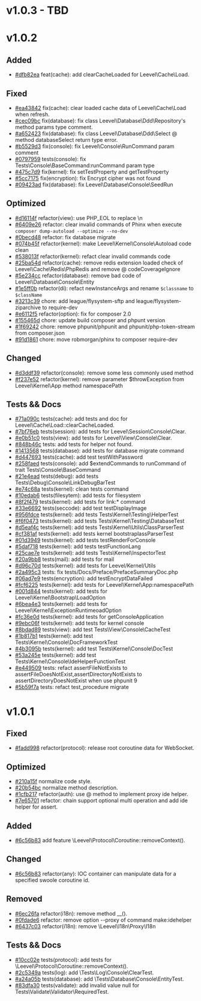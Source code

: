 # v1.0.3 - TBD

# v1.0.2

## Added

- [#dfb82ea](https://github.com/hunzhiwange/framework/commit/ef17c7be35b31e42a117d489d8d4ab3f90d3620f) feat(cache): add clearCacheLoaded for Leevel\Cache\Load.

## Fixed

- [#ea43842](https://github.com/hunzhiwange/framework/commit/ea43842dd96054258948e8c623d60279b0430c29) fix(cache): clear loaded cache data of Leevel\Cache\Load when refresh.
- [#cec09bc](https://github.com/hunzhiwange/framework/commit/cec09bc7146c0d48c5c97c61e69e41dee40ac0af) fix(database): fix class Leevel\Database\Ddd\Repository's method params type comment.
- [#a652423](https://github.com/hunzhiwange/framework/commit/a65242334c42641e31d1f58a1e087651741c795a) fix(database): fix class Leevel\Database\Ddd\Select @ method databaseSelect return type error.
- [#b5529d3](https://github.com/hunzhiwange/framework/commit/b5529d340f176605ab2740d7cb919c9070e99b1b) fix(console): fix Leevel\Console\RunCommand param comment
- [#0797959](https://github.com/hunzhiwange/framework/commit/07979595683fbbf7b48f03724f54b49d7da8dc4f) tests(console): fix Tests\Console\BaseCommand:runCommand param type
- [#475c7d9](https://github.com/hunzhiwange/framework/commit/475c7d9133d4ba03e3ab4562127949d79f59217d) fix(kernel): fix setTestProperty and getTestProperty
- [#5cc7175](https://github.com/hunzhiwange/framework/commit/5cc717504f7c399da96ea69989f53f8872a1e007) fix(encryption): fix Encrypt cipher was not found
- [#09423ad](https://github.com/hunzhiwange/framework/commit/09423ade009d3c35f0a5ded9cca13ebb824de11a) fix(database): fix Leevel\Database\Console\SeedRun

## Optimized

- [#d16114f](https://github.com/hunzhiwange/framework/commit/d16114fac898f2d3b4fcc97828a4f23be568aa05) refactor(view): use PHP_EOL to replace \n
- [#6409e26](https://github.com/hunzhiwange/framework/commit/6409e264bdc280c1c2ae04d2a9ab03f3bfd02f24) refactor: clear invalid commands of Phinx when execute `composer dump-autoload --optimize --no-dev`
- [#0becd48](https://github.com/hunzhiwange/framework/commit/0becd48eedef45be917af52f85ea2cdc69ecb084) refactor: fix database migrate
- [#074b45f](https://github.com/hunzhiwange/framework/commit/074b45f869c9a060f708dba33f6539aca77ee465) refactor(kernel): make Leevel\Kernel\Console\Autoload code clean
- [#538013f](https://github.com/hunzhiwange/framework/commit/538013f21efbe8bd110fdcea55662cbf42bdf2cf) refactor(kernel): refact clear invalid commands code
- [#25ba54d](https://github.com/hunzhiwange/framework/commit/25ba54dce0d93406aa595a1b7f2137cea7048aed) refactor(cache): remove redis extension loaded check of Leevel\Cache\Redis\PhpRedis and remove @ codeCoverageIgnore
- [#5e234cc](https://github.com/hunzhiwange/framework/commit/5e234ccc008b38e549fb32f4a4902887ce7ad5a9) refactor(database): remove bad code of Leevel\Database\Console\Entity
- [#1e5ff0b](https://github.com/hunzhiwange/framework/commit/1e5ff0ba0bce91dbee15bda5b8032829b2fa47d3) refactor(di): refact newInstanceArgs and rename `$classname` to `$className`
- [#3213c39](https://github.com/hunzhiwange/framework/commit/3213c398a360c4d5fa61f1f4ae8e87692331649b) chore: add league/flysystem-sftp and league/flysystem-ziparchive to require-dev
- [#e6112f5](https://github.com/hunzhiwange/framework/commit/e6112f508f7782e7aa773be154984eb3122925fa) refactor(option): fix for composer 2.0
- [#155465d](https://github.com/hunzhiwange/framework/commit/155465d2572b3135ba318e941bf965442f66f975) chore: update build composer and phpunt version
- [#1f69242](https://github.com/hunzhiwange/framework/commit/1f692429a047edc502d604f74bcb6f85fd13bbee) chore: remove phpunit/phpunit and phpunit/php-token-stream from composer.json
- [#91d1861](https://github.com/hunzhiwange/framework/commit/91d186173a1034df390162d7b334963cf34c7ece) chore: move robmorgan/phinx to composer require-dev

## Changed

- [#d3ddf39](https://github.com/hunzhiwange/framework/commit/d3ddf396845b50f17b77d3b1a416982c80c7d063) refactor(console): remove some less commonly used method
- [#f237e52](https://github.com/hunzhiwange/framework/commit/f237e529f9bde4e13f99e4dfc8545970567444a3) refactor(kernel): remove parameter $throwException from Leevel\Kernel\App method namespacePath

## Tests && Docs

- [#71a090c](https://github.com/hunzhiwange/framework/commit/71a090ce8504d77445783e562ae8691c32bd7886) tests(cache): add tests and doc for Leevel\Cache\Load::clearCacheLoaded.
- [#7bf76eb](https://github.com/hunzhiwange/framework/commit/7bf76ebe892be1ea541d6fc6d9dadb2a71fa0508) tests(session): add tests for Leevel\Session\Console\Clear.
- [#e0b51c0](https://github.com/hunzhiwange/framework/commit/e0b51c00397057e2d10d0b5ee9df4912ecf1d1a0) tests(view): add tests for Leevel\View\Console\Clear.
- [#848b46c](https://github.com/hunzhiwange/framework/commit/848b46cf4c367eb52770c4b9625be3ec25d6e11f) tests: add tests for helper not found.
- [#1413568](https://github.com/hunzhiwange/framework/commit/1413568f17f6b5860a510e1d77f8c447463211e8) tests(database): add tests for database migrate command
- [#d447693](https://github.com/hunzhiwange/framework/commit/d447693e05b6708cc93e62fbe0d942cb14728ff1) tests(cache): add test testWithPassword
- [#258faed](https://github.com/hunzhiwange/framework/commit/258faede3f3a4b3d1c2c924037dc1afab9304dc7) tests(console): add $extendCommands to runCommand of trait Tests\Console\BaseCommand
- [#21e4ead](https://github.com/hunzhiwange/framework/commit/21e4ead29daacf9dae34155dbe80b9173fd12b95) tests(debug): add tests Tests\Debug\Console\LinkDebugBarTest
- [#e74c68a](https://github.com/hunzhiwange/framework/commit/e74c68a136bbe49a70dc1c1ec10170894986d6cf) tests(kernel): clean tests command
- [#10edab6](https://github.com/hunzhiwange/framework/commit/10edab653aa0337218deed94af063f1cb98988c1) tests(filesytem): add tests for filesystem
- [#8f2f479](https://github.com/hunzhiwange/framework/commit/8f2f4794451f8e2477b2a0450e90388aaa68fe07) tests(kernel): add tests for link:* command
- [#33e6692](https://github.com/hunzhiwange/framework/commit/33e669216a81029341950fe0f259b507b7f1b854) tests(seccode): add test testDisplayImage
- [#956fdce](https://github.com/hunzhiwange/framework/commit/956fdcecde66a29c79d88364c18f6a735efb33d8) tests(kernel): add tests Tests\Kernel\Testing\HelperTest
- [#f6f0473](https://github.com/hunzhiwange/framework/commit/f6f047375f55ed39a35820bfc291af1300d5f2c2) tests(kernel): add tests Tests\Kernel\Testing\DatabaseTest
- [#d5eaf4c](https://github.com/hunzhiwange/framework/commit/d5eaf4c2d560bf8729c2dba2f643ce57f34a598b) tests(kernel): add tests Tests\Kernel\Utils\ClassParserTest
- [#cf381af](https://github.com/hunzhiwange/framework/commit/cf381af9ef2e3071e08c838ec2c7cd4386679564) tests(kernel): add tests kernel bootstraplassParserTest
- [#01d3949](https://github.com/hunzhiwange/framework/commit/01d3949d11ecafd73a9b8f265bda818729f3312a) tests(kernel): add tests testRenderForConsole
- [#5daf718](https://github.com/hunzhiwange/framework/commit/5daf7180ed0e031f70879620f6ec75aeef6b0fb4) tests(kernel): add tests testFunctionLang
- [#25cae7e](https://github.com/hunzhiwange/framework/commit/25cae7ecf531e72f79b442b07b4776585e836e77) tests(kernel): add tests Tests\Kernel\InspectorTest
- [#20a9bb8](https://github.com/hunzhiwange/framework/commit/20a9bb89412826c1bb396fe289497489e6d43e3e) tests(mail): add tests for mail
- [#d96c70d](https://github.com/hunzhiwange/framework/commit/d96c70dc5419e8d78cdca61a807581e3a43e4bac) tests(kernel): add tests for Leevel/Kernel/Utils
- [#2a495c3](https://github.com/hunzhiwange/framework/commit/2a495c3b32cbab5bd2574292e86562b96a7942e1) tests: fix tests/Docs/Preface/PrefaceSummaryDoc.php
- [#06ad7e9](https://github.com/hunzhiwange/framework/commit/06ad7e9a4985469f6a4f8b1d0ad84cb674159d5b) tests(encryption): add testEncryptDataFailed
- [#fcf6225](https://github.com/hunzhiwange/framework/commit/fcf6225a6d83229336a95ccd23e6cb1818b1fed9) tests(kernel): add tests for Leevel\Kernel\App:namespacePath
- [#001d844](https://github.com/hunzhiwange/framework/commit/001d84475780683b6a983871c46eab87c4eb1c1c) tests(kernel): add tests for Leevel\Kernel\Bootstrap\LoadOption
- [#6bea4e3](https://github.com/hunzhiwange/framework/commit/6bea4e3a17cf1aa5b516a85b90f3a3e9a1d36498) tests(kernel): add tests for Leevel\Kernel\ExceptionRuntimeoadOption
- [#fc36e0d](https://github.com/hunzhiwange/framework/commit/fc36e0df843ca1bbf99278e2b9c21cb15ab25567) tests(kernel): add tests for getConsoleApplication
- [#9ebc06f](https://github.com/hunzhiwange/framework/commit/9ebc06ff87dbd659ae0377f90205c10c8c113841) tests(kernel): add tests for kernel console
- [#8bdad89](https://github.com/hunzhiwange/framework/commit/8bdad89c8ba5e4130eddbf666101cf82a59e5d4f) tests(view): add test Tests\View\Console\CacheTest
- [#1b817b1](https://github.com/hunzhiwange/framework/commit/1b817b1f6d3267e86a46cb8ebb5032f954a46a60) tests(kernel): add test Tests\Kernel\Console\DocFrameworkTest
- [#4b3095b](https://github.com/hunzhiwange/framework/commit/4b3095bb86f4188cf08ab9fb1d2f1af5129631d8) tests(kernel): add test Tests\Kernel\Console\DocTest
- [#53a245e](https://github.com/hunzhiwange/framework/commit/53a245ec6bade9d67ac7d81dbc87b6c60b79c303) tests(kernel): add test Tests\Kernel\Console\IdeHelperFunctionTest
- [#e449509](https://github.com/hunzhiwange/framework/commit/e4495090d7ae7c58199cb6b04baf5fe2e9f30f41) tests: refact assertFileNotExists to assertFileDoesNotExist,assertDirectoryNotExists to assertDirectoryDoesNotExist when use phpunit 9
- [#5b59f7a](https://github.com/hunzhiwange/framework/commit/5b59f7a6364da0f477cdb2b695529d8576aefe84) tests: refact test_procedure migrate

# v1.0.1

## Fixed

- [#fadd998](https://github.com/hunzhiwange/framework/commit/fadd99826f2ae917df0534be22eabd17e59dae05) refactor(protocol): release root coroutine data for WebSocket.

## Optimized

- [#210a15f](https://github.com/hunzhiwange/framework/commit/210a15f710318d40dc115350afbb116bf7418b77) normalize code style.
- [#20b54bc](https://github.com/hunzhiwange/framework/commit/20b54bc1856bb8c835271f65fd57f42d87c7e789) normalize method description.
- [#1cfb217](https://github.com/hunzhiwange/framework/commit/1cfb217e8d4b454dff9ff2b2aa256276f1687132) refactor(auth): use @ method to implement proxy ide helper.
- [#7e65701](https://github.com/hunzhiwange/framework/commit/7e657012736cc95520cf70448882c0ed87635b76) refactor: chain support optional multi operation and add ide helper for assert.

## Added

- [#6c56b83](https://github.com/hunzhiwange/framework/commit/6c56b837e5083a64ca3ee8e20af574af253aa6a8) add feature \Leevel\Protocol\Coroutine::removeContext().

## Changed

- [#6c56b83](https://github.com/hunzhiwange/framework/commit/6c56b837e5083a64ca3ee8e20af574af253aa6a8) refactor(any): IOC container can manipulate data for a specified swoole coroutine id.

## Removed

- [#6ec26fa](https://github.com/hunzhiwange/framework/commit/6ec26fa92ffc8594623e3fb4da934082b0927a33) refactor(i18n): remove method __().
- [#0fdade6](https://github.com/hunzhiwange/framework/commit/0fdade66c9ad0a59293d987514916a0c1f66835c) refactor: remove option --proxy of command make:idehelper
- [#6437c03](https://github.com/hunzhiwange/framework/commit/6437c0350efa87c417877974b8eb491ad322b3f6) refactor(i18n): remove \Leevel\I18n\Proxy\I18n

## Tests && Docs

- [#10cc02e](https://github.com/hunzhiwange/framework/commit/10cc02e3d4823e95535b02da7a51b3ab88a2edfa) tests(protocol): add tests for \Leevel\Protocol\Coroutine::removeContext().
- [#2c5349a](https://github.com/hunzhiwange/framework/commit/347aad7e9a71cf5294e5bd63060419e573971472) tests(log): add \Tests\Log\Console\ClearTest.
- [#a24a05b](https://github.com/hunzhiwange/framework/commit/ad74c497b9ae9cbc41b3517fdfceabfc61e0d866) tests(database): add \Tests\Database\Console\EntityTest.
- [#83dfa30](https://github.com/hunzhiwange/framework/commit/83dfa300647c7144c22b63f546bc72297500d258) tests(validate): add invalid value null for Tests\Validate\Validator\RequiredTest.
